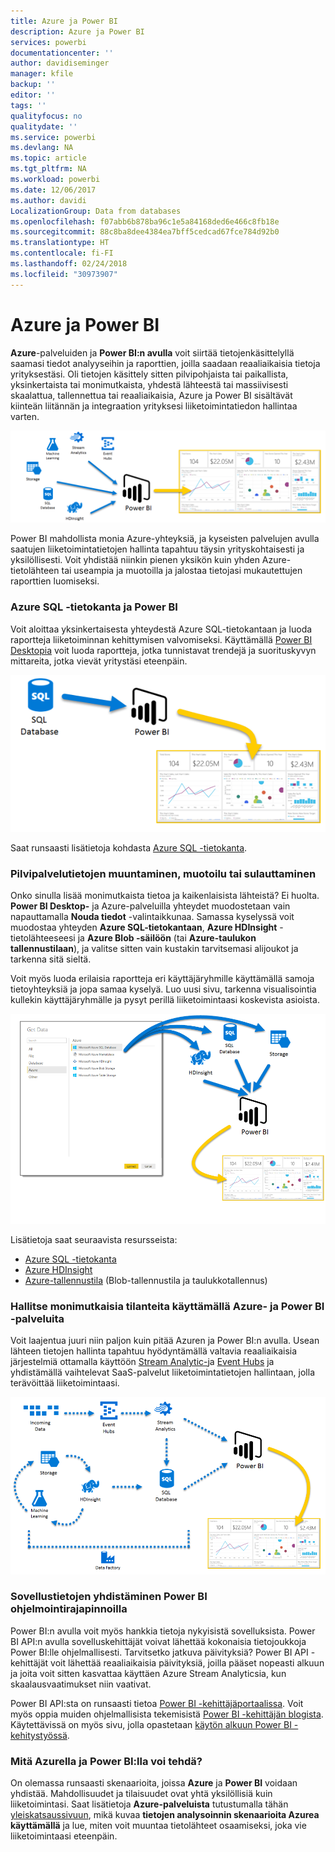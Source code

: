 ```yaml
---
title: Azure ja Power BI
description: Azure ja Power BI
services: powerbi
documentationcenter: ''
author: davidiseminger
manager: kfile
backup: ''
editor: ''
tags: ''
qualityfocus: no
qualitydate: ''
ms.service: powerbi
ms.devlang: NA
ms.topic: article
ms.tgt_pltfrm: NA
ms.workload: powerbi
ms.date: 12/06/2017
ms.author: davidi
LocalizationGroup: Data from databases
ms.openlocfilehash: f07abb6b878ba96c1e5a84168ded6e466c8fb18e
ms.sourcegitcommit: 88c8ba8dee4384ea7bff5cedcad67fce784d92b0
ms.translationtype: HT
ms.contentlocale: fi-FI
ms.lasthandoff: 02/24/2018
ms.locfileid: "30973907"
---
```

# <a name="azure-and-power-bi"></a>Azure ja Power BI
**Azure**-palveluiden ja **Power BI:n avulla** voit siirtää tietojenkäsittelyllä saamasi tiedot analyyseihin ja raporttien, joilla saadaan reaaliaikaisia tietoja yrityksestäsi. Oli tietojen käsittely sitten pilvipohjaista tai paikallista, yksinkertaista tai monimutkaista, yhdestä lähteestä tai massiivisesti skaalattua, tallennettua tai reaaliaikaisia, Azure ja Power BI sisältävät kiinteän liitännän ja integraation yrityksesi liiketoimintatiedon hallintaa varten.

![](media/service-azure-and-power-bi/azure_1.png)

Power BI mahdollista monia Azure-yhteyksiä, ja kyseisten palvelujen avulla saatujen liiketoimintatietojen hallinta tapahtuu täysin yrityskohtaisesti ja yksilöllisesti. Voit yhdistää niinkin pienen yksikön kuin yhden Azure-tietolähteen tai useampia ja muotoilla ja jalostaa tietojasi mukautettujen raporttien luomiseksi.

### <a name="azure-sql-database-and-power-bi"></a>Azure SQL -tietokanta ja Power BI
Voit aloittaa yksinkertaisesta yhteydestä Azure SQL-tietokantaan ja luoda raportteja liiketoiminnan kehittymisen valvomiseksi. Käyttämällä [Power BI Desktopia](desktop-getting-started.md) voit luoda raportteja, jotka tunnistavat trendejä ja suorituskyvyn mittareita, jotka vievät yritystäsi eteenpäin.

![](media/service-azure-and-power-bi/azure_2_sqltopbi.png)

Saat runsaasti lisätietoja kohdasta [Azure SQL -tietokanta](http://azure.microsoft.com/services/sql-database/).

### <a name="transform-shape-and-merge-your-cloud-data"></a>Pilvipalvelutietojen muuntaminen, muotoilu tai sulauttaminen
Onko sinulla lisää monimutkaista tietoa ja kaikenlaisista lähteistä? Ei huolta. **Power BI Desktop-** ja Azure-palveluilla yhteydet muodostetaan vain napauttamalla **Nouda tiedot** -valintaikkunaa. Samassa kyselyssä voit muodostaa yhteyden **Azure SQL-tietokantaan**, **Azure HDInsight** -tietolähteeseesi ja **Azure Blob -säilöön** (tai **Azure-taulukon tallennustilaan**), ja valitse sitten vain kustakin tarvitsemasi alijoukot ja tarkenna sitä sieltä.

Voit myös luoda erilaisia raportteja eri käyttäjäryhmille käyttämällä samoja tietoyhteyksiä ja jopa samaa kyselyä. Luo uusi sivu, tarkenna visualisointia kullekin käyttäjäryhmälle ja pysyt perillä liiketoimintaasi koskevista asioista.

![](media/service-azure-and-power-bi/azure_3_multipletopbi.png)

Lisätietoja saat seuraavista resursseista:

* [Azure SQL -tietokanta](http://azure.microsoft.com/services/sql-database/)
* [Azure HDInsight](http://azure.microsoft.com/services/hdinsight/)
* [Azure-tallennustila](http://azure.microsoft.com/services/storage/) (Blob-tallennustila ja taulukkotallennus)

### <a name="get-complex-and-ahead-using-azure-services-and-power-bi"></a>Hallitse monimutkaisia tilanteita käyttämällä Azure- ja Power BI -palveluita
Voit laajentua juuri niin paljon kuin pitää Azuren ja Power BI:n avulla. Usean lähteen tietojen hallinta tapahtuu hyödyntämällä valtavia reaaliaikaisia järjestelmiä ottamalla käyttöön [Stream Analytic-](http://azure.microsoft.com/services/stream-analytics/)ja [Event Hubs](http://azure.microsoft.com/services/event-hubs/) ja yhdistämällä vaihtelevat SaaS-palvelut liiketoimintatietojen hallintaan, jolla terävöittää liiketoimintaasi.

![](media/service-azure-and-power-bi/azure_4_complex.png)

### <a name="connect-your-app-data-using-power-bi-apis"></a>Sovellustietojen yhdistäminen Power BI ohjelmointirajapinnoilla
Power BI:n avulla voit myös hankkia tietoja nykyisistä sovelluksista. Power BI API:n avulla sovelluskehittäjät voivat lähettää kokonaisia tietojoukkoja Power BI:lle ohjelmallisesti. Tarvitsetko jatkuva päivityksiä? Power BI API -kehittäjät voit lähettää reaaliaikaisia päivityksiä, joilla pääset nopeasti alkuun ja joita voit sitten kasvattaa käyttäen Azure Stream Analyticsia, kun skaalausvaatimukset niin vaativat.

Power BI API:sta on runsaasti tietoa [Power BI -kehittäjäportaalissa](http://dev.powerbi.com). Voit myös oppia muiden ohjelmallisista tekemisistä [Power BI -kehittäjän blogista](http://blogs.msdn.com/powerbidev). Käytettävissä on myös sivu, jolla opastetaan [käytön alkuun Power BI -kehitystyössä](https://msdn.microsoft.com/library/dn889824.aspx).

### <a name="what-could-you-do-with-azure-and-power-bi"></a>Mitä Azurella ja Power BI:lla voi tehdä?
On olemassa runsaasti skenaarioita, joissa **Azure** ja **Power BI** voidaan yhdistää. Mahdollisuudet ja tilaisuudet ovat yhtä yksilöllisiä kuin liiketoimintasi. Saat lisätietoja **Azure-palveluista** tutustumalla tähän [yleiskatsaussivuun](http://go.microsoft.com/fwlink/?LinkId=535031&clcid=0x409), mikä kuvaa **tietojen analysoinnin skenaarioita Azurea käyttämällä** ja lue, miten voit muuntaa tietolähteet osaamiseksi, joka vie liiketoimintaasi eteenpäin.

